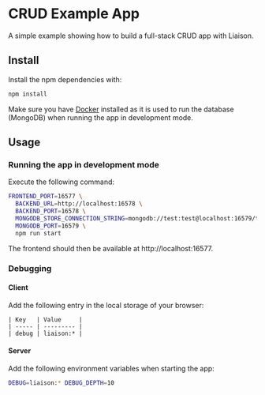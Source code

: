 # CRUD Example App

A simple example showing how to build a full-stack CRUD app with Liaison.

## Install

Install the npm dependencies with:

```sh
npm install
```

Make sure you have [Docker](https://www.docker.com/) installed as it is used to run the database (MongoDB) when running the app in development mode.

## Usage

### Running the app in development mode

Execute the following command:

```sh
FRONTEND_PORT=16577 \
  BACKEND_URL=http://localhost:16578 \
  BACKEND_PORT=16578 \
  MONGODB_STORE_CONNECTION_STRING=mongodb://test:test@localhost:16579/test \
  MONGODB_PORT=16579 \
  npm run start
```

The frontend should then be available at http://localhost:16577.

### Debugging

#### Client

Add the following entry in the local storage of your browser:

```
| Key   | Value     |
| ----- | --------- |
| debug | liaison:* |
```

#### Server

Add the following environment variables when starting the app:

```sh
DEBUG=liaison:* DEBUG_DEPTH=10
```
